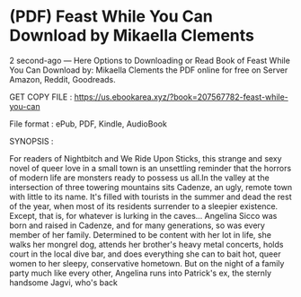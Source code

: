 # (PDF) Feast While You Can Download by Mikaella  Clements

2 second-ago — Here Options to Downloading or Read Book of Feast While You Can Download by: Mikaella Clements the PDF online for free on Server Amazon, Reddit, Goodreads.

GET COPY FILE : https://us.ebookarea.xyz/?book=207567782-feast-while-you-can

File format : ePub, PDF, Kindle, AudioBook

SYNOPSIS :

For readers of Nightbitch and We Ride Upon Sticks, this strange and sexy novel of queer love in a small town is an unsettling reminder that the horrors of modern life are monsters ready to possess us all.In the valley at the intersection of three towering mountains sits Cadenze, an ugly, remote town with little to its name. It's filled with tourists in the summer and dead the rest of the year, when most of its residents surrender to a sleepier existence. Except, that is, for whatever is lurking in the caves... Angelina Sicco was born and raised in Cadenze, and for many generations, so was every member of her family. Determined to be content with her lot in life, she walks her mongrel dog, attends her brother's heavy metal concerts, holds court in the local dive bar, and does everything she can to bait hot, queer women to her sleepy, conservative hometown. But on the night of a family party much like every other, Angelina runs into Patrick's ex, the sternly handsome Jagvi, who's back
